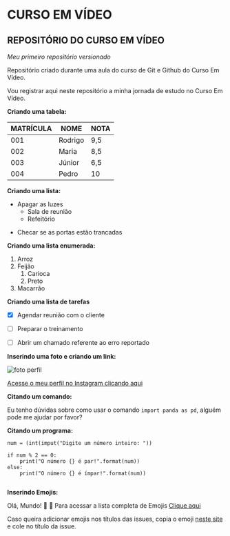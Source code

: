# CURSO EM VÍDEO
## REPOSITÓRIO DO CURSO EM VÍDEO
 _*Meu primeiro repositório versionado*_ 

Repositório criado durante uma aula do curso de Git e Github do Curso Em Vídeo.

Vou registrar aqui neste repositório a minha jornada de estudo no Curso Em Vídeo.

**Criando uma tabela:**

MATRÍCULA|NOME|NOTA
---|---|---|
001|Rodrigo|9,5
002|Maria|8,5
003|Júnior|6,5
004|Pedro|10

**Criando uma lista:** 

* Apagar as luzes
   * Sala de reunião
   * Refeitório

- Checar se as portas estão trancadas

**Criando uma lista enumerada:**

1. Arroz
10. Feijão
    1. Carioca
    22. Preto  
5. Macarrão

**Criando uma lista de tarefas**

- [x] Agendar reunião com o cliente

- [ ] Preparar o treinamento

- [ ] Abrir um chamado referente ao erro reportado

**Inserindo uma foto e criando um link:**

![foto perfil](https://github.com/user-attachments/assets/0829540e-0ea8-4952-9fd5-2c398fdeaf3c)

[Acesse o meu perfil no Instagram clicando aqui](https://www.instagram.com/rodriguezz_22/?next=%2F)

**Citando um comando:**

Eu tenho dúvidas sobre como usar o comando `import panda as pd`, alguém pode me ajudar por favor?

**Citando um programa:**

```
num = (int(imput("Digite um número inteiro: "))

if num % 2 == 0:
    print("O número {} é par!".format(num))
else:
    print("O número {} é ímpar!".format(num))
    
```
**Inserindo Emojis:**

Olá, Mundo! 🤙 🌝
Para acessar a lista completa de Emojis [Clique aqui](https://github.com/ikatyang/emoji-cheat-sheet)

Caso queira adicionar emojis nos títulos das issues, copia o emoji [neste site](https://emojipedia.org/) e cole no título da issue.
